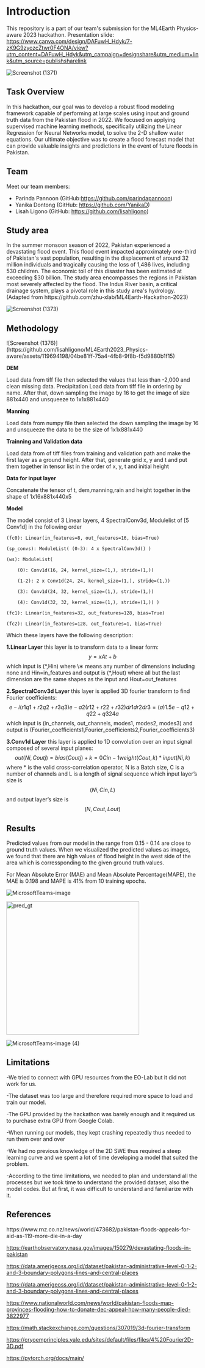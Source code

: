 # Introduction
This repository is a part of our team's submission for the ML4Earth Physics-aware 2023 hackathon.
Presentation slide: https://www.canva.com/design/DAFuwH_Hdyk/7-zK9G9zyozcZtwr0F4ONA/view?utm_content=DAFuwH_Hdyk&utm_campaign=designshare&utm_medium=link&utm_source=publishsharelink

![Screenshot (1371)](https://github.com/lisahligono/ML4Earth2023_Physics-aware/assets/72496335/1498bcb5-ab11-4bfe-a924-45462363b670)


## Task Overview

In this hackathon, our goal was to develop a robust flood modeling framework capable of performing at large scales using input and ground truth data from the Pakistan flood in 2022. We focused on applying supervised machine learning methods, specifically utilizing the Linear Regression for Neural Networks model, to solve the 2-D shallow water equations. Our ultimate objective was to create a flood forecast model that can provide valuable insights and predictions in the event of future floods in Pakistan.

## Team

Meet our team members:

- Parinda Pannoon (GitHub:https://github.com/parindapannoon)
- Yanika Dontong (GitHub: https://github.com/YanikaD)
- Lisah Ligono (GitHub: https://github.com/lisahligono)

<h2>Study area</h2>
In the summer monsoon season of 2022, Pakistan experienced a devastating flood event. This flood event impacted approximately one-third of Pakistan's vast population, resulting in the displacement of around 32 million individuals and tragically causing the loss of 1,486 lives, including 530 children. The economic toll of this disaster has been estimated at exceeding $30 billion. The study area encompasses the regions in Pakistan most severely affected by the flood. The Indus River basin, a critical drainage system, plays a pivotal role in this study area's hydrology. (Adapted from https://github.com/zhu-xlab/ML4Earth-Hackathon-2023)


![Screenshot (1373)](https://github.com/lisahligono/ML4Earth2023_Physics-aware/assets/72496335/4e26d4ec-064e-4e91-a788-1f9b1b0c764e)



<h2>Methodology</h2>
![Screenshot (1376)](https://github.com/lisahligono/ML4Earth2023_Physics-aware/assets/119694198/04be81ff-75a4-4fb8-9f8b-f5d9880b1f15)

**DEM**

Load data from tiff file then selected the values that less than -2,000 and clean missing data.
Precipitation
Load data from tiff file in ordering by name. After that, down sampling the image by 16 to get the image of size 881x440 and unsqueeze to 1x1x881x440

**Manning**

Load data from numpy file then selected the down sampling the image by 16 and unsqueeze the data to be the size of 1x1x881x440

**Trainning and Validation data**

Load data from of tiff files from training and validation path and make the first layer as a ground height. After that, generate grid x, y and t and put them together in tensor list in the order of x, y, t and initial height

**Data for input layer**

Concatenate the tensor of t, dem,manning,rain and height together in the shape of 1x16x881x440x5 


**Model**

The model consist of 3 Linear layers, 4 SpectralConv3d, Modulelist of [5 Conv1d] in the following order

```
(fc0): Linear(in_features=8, out_features=16, bias=True) 

(sp_convs): ModuleList( (0-3): 4 x SpectralConv3d() ) 

(ws): ModuleList( 

	(0): Conv1d(16, 24, kernel_size=(1,), stride=(1,)) 

	(1-2): 2 x Conv1d(24, 24, kernel_size=(1,), stride=(1,)) 

	(3): Conv1d(24, 32, kernel_size=(1,), stride=(1,)) 

	(4): Conv1d(32, 32, kernel_size=(1,), stride=(1,)) ) 

(fc1): Linear(in_features=32, out_features=128, bias=True) 

(fc2): Linear(in_features=128, out_features=1, bias=True)
```

Which these layers have the following description:

**1.Linear Layer**
this layer is to transform data to a linear form: $$y=xAt+b$$
which input is 
(\*,Hin) where  \∗ means any number of dimensions including none and Hin=in_features
and output is
(\*,Hout) where  all but the last dimension are the same shapes as the input and Hout=out_features

**2.SpectralConv3d Layer**
	this layer is applied 3D fourier transform to find Fourier coefficients:
   $$e-i(r1q1+r2q2+r3q3)e-a2(r12+r22+r32)dr1dr2dr3= (a)1.5e-q12+q22+q324a$$
which input is (in_channels, out_channels, modes1, modes2, modes3)
and output is (Fourier_coefficients1,Fourier_coefficients2,Fourier_coefficients3)
 
**3.Conv1d Layer**
	this layer is applied to 1D convolution over an input signal composed of several input planes:
   $$out(Ni ,Coutj) = bias(Coutj) + k=0Cin-1weight(Cout ,k)*input(Ni ,k)$$
where \* is the valid cross-correlation operator, N is a Batch size, C is a number of channels and
L is a length of signal sequence
which input layer’s size is $$(Ni,Cin,L)$$
and output layer’s size is $$(N,Cout ,Lout)$$


<h2>Results</h2>

Predicted values from our model in the range from 0.15 - 0.14 are close to ground truth values. When we visualized the predicted values as images, we found that there are high values of flood height in the west side of the area which is corressponding to the given ground truth values.

For Mean Absolute Error (MAE) and Mean Absolute Percentage(MAPE), the MAE is 0.198 and MAPE is 41% from 10 training epochs.

![MicrosoftTeams-image](https://github.com/lisahligono/ML4Earth2023_Physics-aware/assets/72496335/2b9c110e-51cd-415d-b41b-49b3bed3cfad)

<img width="348" alt="pred_gt" src="https://github.com/lisahligono/ML4Earth2023_Physics-aware/assets/72496335/d846960c-8103-4650-894f-b34c1f8221d8">


![MicrosoftTeams-image (4)](https://github.com/lisahligono/ML4Earth2023_Physics-aware/assets/72496335/04dc5d07-b03f-4ff5-92fd-649b06809fa6)

<h2>Limitations</h2>

-We tried to connect with GPU resources from the EO-Lab but it did not work for us.

-The dataset was too large and therefore required more space to load and train our model.

-The GPU provided by the hackathon was barely enough and it required us to purchase extra GPU from Google Colab.

-When running our models, they kept crashing repeatedly thus needed to run them over and over

-We had no previous knowledge of the 2D SWE thus required a steep learning curve and we spent a lot of time developing a model that suited the problem.

-According to the time limitations, we needed to plan and understand all the processes but we took time to understand the provided dataset, also the model codes. But at first, it was difficult to understand and familiarize with it.

<h2>References</h2>
https://www.rnz.co.nz/news/world/473682/pakistan-floods-appeals-for-aid-as-119-more-die-in-a-day

https://earthobservatory.nasa.gov/images/150279/devastating-floods-in-pakistan

https://data.amerigeoss.org/id/dataset/pakistan-administrative-level-0-1-2-and-3-boundary-polygons-lines-and-central-places

https://data.amerigeoss.org/id/dataset/pakistan-administrative-level-0-1-2-and-3-boundary-polygons-lines-and-central-places

https://www.nationalworld.com/news/world/pakistan-floods-map-provinces-flooding-how-to-donate-dec-appeal-how-many-people-died-3822977

https://math.stackexchange.com/questions/307019/3d-fourier-transform

https://cryoemprinciples.yale.edu/sites/default/files/files/4%20Fourier2D-3D.pdf

https://pytorch.org/docs/main/

